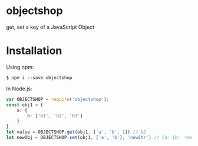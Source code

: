 # objectshop
get, set a key of a JavaScript Object

# Installation

Using npm:
```
$ npm i --save objectshop
```

In Node.js:
```javascript
var OBJECTSHOP = require('objectshop');
const obj1 = {
    a: {
        b: ['b1', 'b2', 'b3']
    }
}
let value = OBJECTSHOP.get(obj1, ['a', 'b', 1]) // b2
let newObj = OBJECTSHOP.set(obj1, ['a', 'b'], 'newStr') // {a: {b: 'newStr}}
```